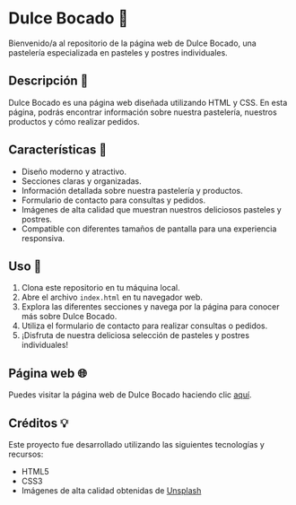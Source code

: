 # Dulce Bocado 🍰

Bienvenido/a al repositorio de la página web de Dulce Bocado, una pastelería especializada en pasteles y postres individuales.

## Descripción 📝

Dulce Bocado es una página web diseñada utilizando HTML y CSS. En esta página, podrás encontrar información sobre nuestra pastelería, nuestros productos y cómo realizar pedidos.

## Características 🌟

- Diseño moderno y atractivo.
- Secciones claras y organizadas.
- Información detallada sobre nuestra pastelería y productos.
- Formulario de contacto para consultas y pedidos.
- Imágenes de alta calidad que muestran nuestros deliciosos pasteles y postres.
- Compatible con diferentes tamaños de pantalla para una experiencia responsiva.

## Uso 🚀

1. Clona este repositorio en tu máquina local.
2. Abre el archivo `index.html` en tu navegador web.
3. Explora las diferentes secciones y navega por la página para conocer más sobre Dulce Bocado.
4. Utiliza el formulario de contacto para realizar consultas o pedidos.
5. ¡Disfruta de nuestra deliciosa selección de pasteles y postres individuales!

## Página web 🌐

Puedes visitar la página web de Dulce Bocado haciendo clic [aquí](https://dulce-bocado-6n8h.vercel.app).


## Créditos 💡

Este proyecto fue desarrollado utilizando las siguientes tecnologías y recursos:

- HTML5
- CSS3
- Imágenes de alta calidad obtenidas de [Unsplash](https://unsplash.com)

